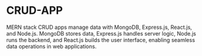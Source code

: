 # CRUD-APP
 MERN stack CRUD apps manage data with MongoDB, Express.js, React.js, and Node.js. MongoDB stores data, Express.js handles server logic, Node.js runs the backend, and React.js builds the user interface, enabling seamless data operations in web applications.
